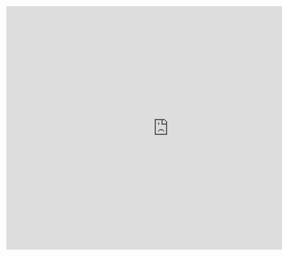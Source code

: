 <iframe src="https://data.oecd.org/chart/6Se3" width="860" height="645" style="border: 0" mozallowfullscreen="true" webkitallowfullscreen="true" allowfullscreen="true"><a href="https://data.oecd.org/chart/6Se3" target="_blank">OECD Chart: General government debt, Total, % of GDP, Annual, 2018</a></iframe>

<div class="flourish-embed flourish-chart" data-src="visualisation/11721046"><script src="https://public.flourish.studio/resources/embed.js"></script></div>
